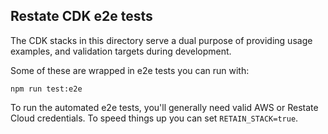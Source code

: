 ## Restate CDK e2e tests

The CDK stacks in this directory serve a dual purpose of providing usage examples, and validation targets during development.

Some of these are wrapped in e2e tests you can run with:

```shell
npm run test:e2e
```

To run the automated e2e tests, you'll generally need valid AWS or Restate Cloud credentials. To speed things up you can set `RETAIN_STACK=true`.
